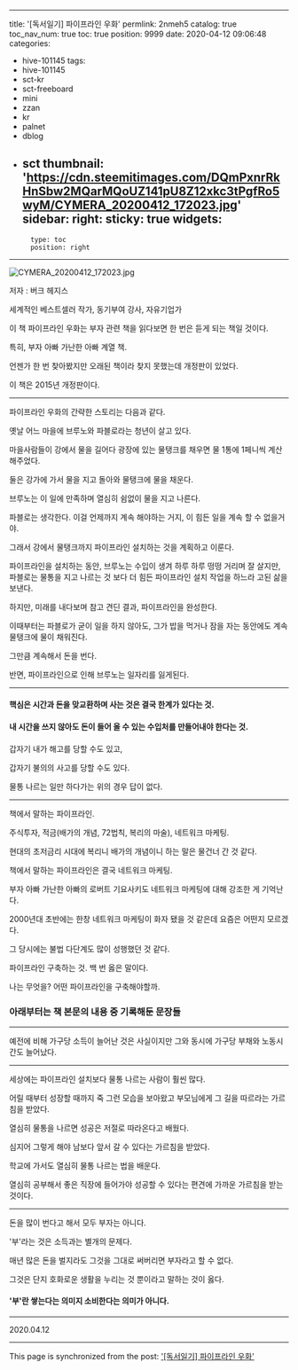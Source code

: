 
---
title: '[독서일기] 파이프라인 우화'
permlink: 2nmeh5
catalog: true
toc_nav_num: true
toc: true
position: 9999
date: 2020-04-12 09:06:48
categories:
- hive-101145
tags:
- hive-101145
- sct-kr
- sct-freeboard
- mini
- zzan
- kr
- palnet
- dblog
- sct
thumbnail: 'https://cdn.steemitimages.com/DQmPxnrRkHnSbw2MQarMQoUZ141pU8Z12xkc3tPgfRo5wyM/CYMERA_20200412_172023.jpg'
sidebar:
    right:
        sticky: true
widgets:
    -
        type: toc
        position: right
---


![CYMERA_20200412_172023.jpg](https://cdn.steemitimages.com/DQmPxnrRkHnSbw2MQarMQoUZ141pU8Z12xkc3tPgfRo5wyM/CYMERA_20200412_172023.jpg)

저자 : 버크 헤지스

세계적인 베스트셀러 작가, 동기부여 강사, 자유기업가

이 책 파이프라인 우화는 부자 관련 책을 읽다보면 한 번은 듣게 되는 책일 것이다.

특히, 부자 아빠 가난한 아빠 계열 책.

언젠가 한 번 찾아봤지만 오래된 책이라 찾지 못했는데 개정판이 있었다.

이 책은 2015년 개정판이다.

***

파이프라인 우화의 간략한 스토리는 다음과 같다.

옛날 어느 마을에 브루노와 파블로라는 청년이 살고 있다.

마을사람들이 강에서 물을 길어다 광장에 있는 물탱크를 채우면 물 1통에 1페니씩 계산해주었다.

둘은 강가에 가서 물을 지고 돌아와 물탱크에 물을 채운다.

브루노는 이 일에 만족하며 열심히 쉼없이 물을 지고 나른다.

파블로는 생각한다. 이걸 언제까지 계속 해야하는 거지, 이 힘든 일을 계속 할 수 없을거야.

그래서 강에서 물탱크까지 파이프라인 설치하는 것을 계획하고 이룬다.

파이프라인을 설치하는 동안, 브루노는 수입이 생겨 하루 하루 떵떵 거리며 잘 살지만, 파블로는 물통을 지고 나르는 것 보다 더 힘든 파이프라인 설치 작업을 하느라 고된 삶을 보낸다.

하지만, 미래를 내다보며 참고 견딘 결과,  파이프라인을 완성한다.

이때부터는 파블로가 굳이 일을 하지 않아도, 그가 밥을 먹거나 잠을 자는 동안에도 계속 물탱크에 물이 채워진다. 

그만큼 계속해서 돈을 번다.

반면, 파이프라인으로 인해 브루노는 일자리를 잃게된다. 

***

#### 핵심은 시간과 돈을 맞교환하며 사는 것은 결국 한계가 있다는 것.

#### 내 시간을 쓰지 않아도 돈이 들어 올 수 있는 수입처를 만들어내야 한다는 것.

#### 

갑자기 내가 해고를 당할 수도 있고,

갑자기 불의의 사고를 당할 수도 있다.

물통 나르는 일만 하다가는 위의 경우 답이 없다.

***

책에서 말하는 파이프라인.

주식투자, 적금(배가의 개념, 72법칙, 복리의 마술), 네트워크 마케팅.

현대의 초저금리 시대에 복리니 배가의 개념이니 하는 말은 물건너 간 것 같다.

책에서 말하는 파이프라인은 결국 네트워크 마케팅.

부자 아빠 가난한 아빠의 로버트 기요사키도 네트워크 마케팅에 대해 강조한 게 기억난다.

2000년대 초반에는 한창 네트워크 마케팅이 화자 됐을 것 같은데 요즘은 어떤지 모르겠다.

그 당시에는 불법 다단계도 많이 성행했던 것 같다.

파이프라인 구축하는 것. 백 번 옳은 말이다.

나는 무엇을? 어떤 파이프라인을 구축해야할까.

### 아래부터는 책 본문의 내용 중 기록해둔 문장들

***

예전에 비해 가구당 소득이 늘어난 것은 사실이지만 그와 동시에 가구당 부채와 노동시간도 늘어났다.

***

세상에는 파이프라인 설치보다 물통 나르는 사람이 훨씬 많다.

어릴 때부터 성장할 때까지 죽 그런 모습을 보아왔고 부모님에게 그 길을 따르라는 가르침을 받았다.

열심히 물통을 나르면 성공은 저절로 따라온다고 배웠다.

심지어 그렇게 해야 남보다 앞서 갈 수 있다는 가르침을 받았다.

학교에 가서도 열심히 물통 나르는 법을 배운다.

열심히 공부해서 좋은 직장에 들어가야 성공할 수 있다는 편견에 가까운 가르침을 받는 것이다.

***

돈을 많이 번다고 해서 모두 부자는 아니다.

'부'라는 것은 소득과는 별개의 문제다.

매년 많은 돈을 벌지라도 그것을 그대로 써버리면 부자라고 할 수 없다.

그것은 단지 호화로운 생활을 누리는 것 뿐이라고 말하는 것이 옳다.

#### '부'란 쌓는다는 의미지 소비한다는 의미가 아니다.

***

2020.04.12

- - -

This page is synchronized from the post: ['[독서일기] 파이프라인 우화'](https://steemit.com/@lucky2015/2nmeh5)
